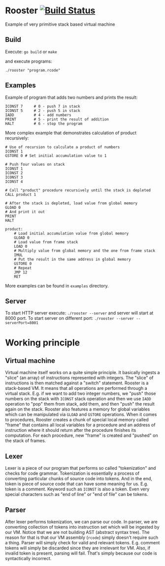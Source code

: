 # Rooster [![Build Status](https://travis-ci.org/BranislavLazic/rooster.svg)](https://travis-ci.org/BranislavLazic/rooster)

Example of very primitive stack based virtual machine

## Build

Execute: `go build` or `make`

and execute programs:

`./rooster "program.rcode"`

## Examples

Example of program that adds two numbers and prints the result:

```
ICONST 7     # 0 - push 7 in stack
ICONST 5     # 2 - push 5 in stack
IADD         # 4 - add numbers
PRINT        # 5 - print the result of addition
HALT         # 6 - stop the program
```

More complex example that demonstrates calculation of product recursively:

```
# Use of recursion to calculate a product of numbers
ICONST 1
GSTORE 0 # Set initial accumulation value to 1

# Push four values on stack
ICONST 1
ICONST 2
ICONST 3
ICONST 4

# Call "product" procedure recursively until the stack is depleted
CALL product 1

# After the stack is depleted, load value from global memory
GLOAD 0
# And print it out
PRINT
HALT

product:
    # Load initial accumulation value from global memory
    GLOAD 0
    # Load value from frame stack
    LOAD 0
    # Multiply value from global memory and the one from frame stack
    IMUL
    # Put the result in the same address in global memory
    GSTORE 0
    # Repeat
    JMP 12
    RET
```

More examples can be found in `examples` directory.

## Server

To start HTTP server execute: `./rooster --server` and server will start at 8000 port.
To start server on different port: `./rooster --server --serverPort=8001`

# Working principle

## Virtual machine

Virtual machine itself works on a quite simple principle. It basically ingests a "slice" (an array) of instructions represented with integers.
The "slice" of instructions is then matched against a "switch" statement. Rooster is a stack-based VM. It means that all operations are performed
through a virtual stack. E.g. if we want to add two integer numbers, we "push" those numbers on the stack with `ICONST` stack operation and then
we use `IADD` operation to "pop" them from stack, add them, and then "push" the result again on the stack. Rooster also features a memory for
global variables which can be manipulated via `GLOAD` and `GSTORE` operations. When it comes to procedures, Rooster creates a chunk of special
local memory called "frame" that contains all local variables for a procedure and an address of instruction where it should return after the
procedure finishes its computation. For each procedure, new "frame" is created and "pushed" on the stack of frames.

## Lexer

Lexer is a piece of our program that performs so called "tokenization" and checks for code grammar. Tokenization is essentially a process
of converting particular chunks of source code into tokens. And in the end, token is piece of source code that can have some meaning for us.
E.g. token is a comment. Keyword such as `ICONST` is also a token. Even very special characters such as "end of line" or "end of file"
can be tokens.

## Parser

After lexer performs tokenization, we can parse our code. In parser, we are converting collection of tokens into instruction set which
will be ingested by our VM. Notice that we are not building AST (abstract syntax tree). The reason for that is that our VM assembly (`rcode`)
simply doesn't require such a thing. Parser will simply check for valid and relevant tokens. E.g. comment tokens will simply be discarded since
they are irrelevant for VM. Also, if invalid token is present, parsing will fail. That's simply because our code is syntactically incorrect.
